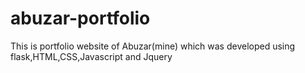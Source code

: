 # abuzar-portfolio
This is portfolio website of Abuzar(mine) which was developed using flask,HTML,CSS,Javascript and  Jquery
